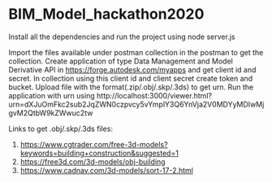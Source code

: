 # BIM_Model_hackathon2020

Install all the dependencies and run the project using node server.js

Import the files available under postman collection in the postman to get the collection. Create application of type Data Management and Model Derivative API in https://forge.autodesk.com/myapps and get client id and secret. In collection using this client id and client secret create token and bucket. Upload file with the format(.zip/.obj/.skp/.3ds) to get urn. Run the application with urn using 
http://localhost:3000/viewer.html?urn=dXJuOmFkc2sub2JqZWN0czpvcy5vYmplY3Q6YnVja2V0MDYyMDIwMjgvM2QtbW9kZWwuc2tw


Links to get .obj/.skp/.3ds files:
1) https://www.cgtrader.com/free-3d-models?keywords=building+construction&suggested=1
2) https://free3d.com/3d-models/obj-building
3) https://www.cadnav.com/3d-models/sort-17-2.html
